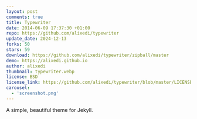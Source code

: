 ```yaml
---
layout: post
comments: true
title: Typewriter
date: 2014-06-09 17:37:30 +01:00
repo: https://github.com/alixedi/typewriter
update_date: 2024-12-13
forks: 50
stars: 59
download: https://github.com/alixedi/typewriter/zipball/master
demo: https://alixedi.github.io
author: alixedi
thumbnail: typewriter.webp
license: BSD
license_link: https://github.com/alixedi/typewriter/blob/master/LICENSE
carousel:
  - 'screenshot.png'
---
```


A simple, beautiful theme for Jekyll.
